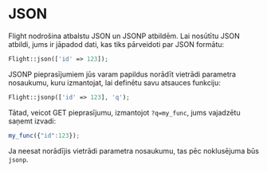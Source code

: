 # JSON

Flight nodrošina atbalstu JSON un JSONP atbildēm. Lai nosūtītu JSON atbildi, jums ir
jāpadod dati, kas tiks pārveidoti par JSON formātu:

```php
Flight::json(['id' => 123]);
```

JSONP pieprasījumiem jūs varam papildus norādīt vietrādi parametra nosaukumu, kuru
izmantojat, lai definētu savu atsauces funkciju:

```php
Flight::jsonp(['id' => 123], 'q');
```

Tātad, veicot GET pieprasījumu, izmantojot `?q=my_func`, jums vajadzētu saņemt izvadi:

```javascript
my_func({"id":123});
```

Ja neesat norādījis vietrādi parametra nosaukumu, tas pēc noklusējuma būs `jsonp`.